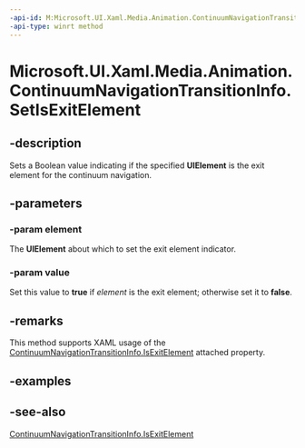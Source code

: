 ```yaml
---
-api-id: M:Microsoft.UI.Xaml.Media.Animation.ContinuumNavigationTransitionInfo.SetIsExitElement(Microsoft.UI.Xaml.UIElement,System.Boolean)
-api-type: winrt method
---
```


<!-- Method syntax
public void SetIsExitElement(Windows.UI.Xaml.UIElement element, System.Boolean value)
-->

# Microsoft.UI.Xaml.Media.Animation.ContinuumNavigationTransitionInfo.SetIsExitElement

## -description
Sets a Boolean value indicating if the specified **UIElement** is the exit element for the continuum navigation.

## -parameters
### -param element
The **UIElement** about which to set the exit element indicator.

### -param value
Set this value to **true** if *element* is the exit element; otherwise set it to **false**.

## -remarks
This method supports XAML usage of the [ContinuumNavigationTransitionInfo.IsExitElement](/uwp/api/microsoft.ui.xaml.media.animation.continuumnavigationtransitioninfo#xaml-attached-properties) attached property.

## -examples

## -see-also
[ContinuumNavigationTransitionInfo.IsExitElement](/uwp/api/microsoft.ui.xaml.media.animation.continuumnavigationtransitioninfo#xaml-attached-properties)
